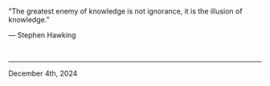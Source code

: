 
<br>

"The greatest enemy of knowledge is not ignorance, it is the illusion of knowledge."

― Stephen Hawking
 
</br>

---
December 4th, 2024
